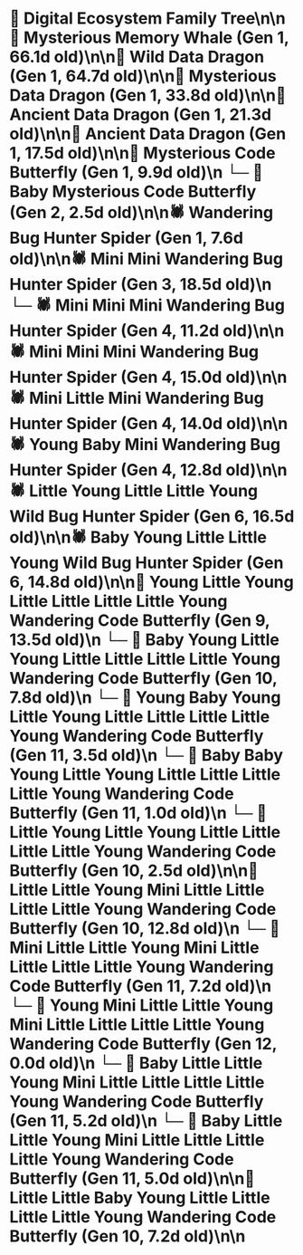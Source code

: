 # 🌳 Digital Ecosystem Family Tree\n\n🐋 Mysterious Memory Whale (Gen 1, 66.1d old)\n\n🐉 Wild Data Dragon (Gen 1, 64.7d old)\n\n🐉 Mysterious Data Dragon (Gen 1, 33.8d old)\n\n🐉 Ancient Data Dragon (Gen 1, 21.3d old)\n\n🐉 Ancient Data Dragon (Gen 1, 17.5d old)\n\n🦋 Mysterious Code Butterfly (Gen 1, 9.9d old)\n  └─ 🦋 Baby Mysterious Code Butterfly (Gen 2, 2.5d old)\n\n🕷️ Wandering Bug Hunter Spider (Gen 1, 7.6d old)\n\n🕷️ Mini Mini Wandering Bug Hunter Spider (Gen 3, 18.5d old)\n  └─ 🕷️ Mini Mini Mini Wandering Bug Hunter Spider (Gen 4, 11.2d old)\n\n🕷️ Mini Mini Mini Wandering Bug Hunter Spider (Gen 4, 15.0d old)\n\n🕷️ Mini Little Mini Wandering Bug Hunter Spider (Gen 4, 14.0d old)\n\n🕷️ Young Baby Mini Wandering Bug Hunter Spider (Gen 4, 12.8d old)\n\n🕷️ Little Young Little Little Young Wild Bug Hunter Spider (Gen 6, 16.5d old)\n\n🕷️ Baby Young Little Little Young Wild Bug Hunter Spider (Gen 6, 14.8d old)\n\n🦋 Young Little Young Little Little Little Little Young Wandering Code Butterfly (Gen 9, 13.5d old)\n  └─ 🦋 Baby Young Little Young Little Little Little Little Young Wandering Code Butterfly (Gen 10, 7.8d old)\n    └─ 🦋 Young Baby Young Little Young Little Little Little Little Young Wandering Code Butterfly (Gen 11, 3.5d old)\n    └─ 🦋 Baby Baby Young Little Young Little Little Little Little Young Wandering Code Butterfly (Gen 11, 1.0d old)\n  └─ 🦋 Little Young Little Young Little Little Little Little Young Wandering Code Butterfly (Gen 10, 2.5d old)\n\n🦋 Little Little Young Mini Little Little Little Little Young Wandering Code Butterfly (Gen 10, 12.8d old)\n  └─ 🦋 Mini Little Little Young Mini Little Little Little Little Young Wandering Code Butterfly (Gen 11, 7.2d old)\n    └─ 🦋 Young Mini Little Little Young Mini Little Little Little Little Young Wandering Code Butterfly (Gen 12, 0.0d old)\n  └─ 🦋 Baby Little Little Young Mini Little Little Little Little Young Wandering Code Butterfly (Gen 11, 5.2d old)\n  └─ 🦋 Baby Little Little Young Mini Little Little Little Little Young Wandering Code Butterfly (Gen 11, 5.0d old)\n\n🦋 Little Little Baby Young Little Little Little Little Young Wandering Code Butterfly (Gen 10, 7.2d old)\n\n